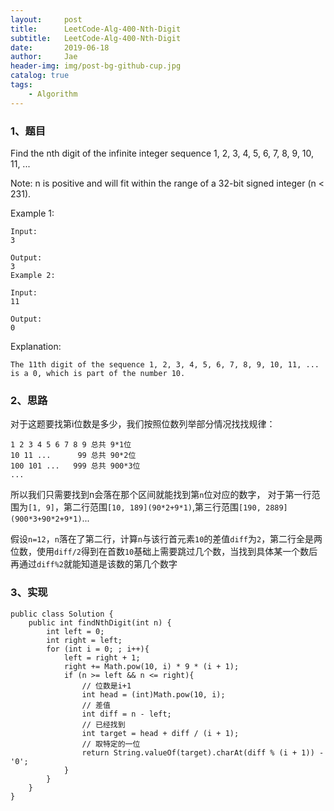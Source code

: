 ```yaml
---
layout:     post
title:      LeetCode-Alg-400-Nth-Digit
subtitle:   LeetCode-Alg-400-Nth-Digit
date:       2019-06-18
author:     Jae
header-img: img/post-bg-github-cup.jpg
catalog: true
tags:
    - Algorithm
---
```


### 1、题目

Find the nth digit of the infinite integer sequence 1, 2, 3, 4, 5, 6, 7, 8, 9, 10, 11, ...

Note:
n is positive and will fit within the range of a 32-bit signed integer (n < 231).

Example 1:

    Input:
    3

    Output:
    3
    Example 2:

    Input:
    11

    Output:
    0

Explanation:

    The 11th digit of the sequence 1, 2, 3, 4, 5, 6, 7, 8, 9, 10, 11, ... is a 0, which is part of the number 10.

### 2、思路

对于这题要找第i位数是多少，我们按照位数列举部分情况找找规律：

    1 2 3 4 5 6 7 8 9 总共 9*1位
    10 11 ...      99 总共 90*2位
    100 101 ...   999 总共 900*3位
    ...
所以我们只需要找到n会落在那个区间就能找到第```n```位对应的数字， 对于第一行范围为```[1, 9]```，第二行范围```[10, 189](90*2+9*1)```,第三行范围```[190, 2889](900*3+90*2+9*1)```...

假设```n=12```，```n```落在了第二行，计算```n```与该行首元素```10```的差值```diff```为```2```，第二行全是两位数，使用```diff/2```得到在首数```10```基础上需要跳过几个数，当找到具体某一个数后再通过```diff%2```就能知道是该数的第几个数字

### 3、实现

    public class Solution {
        public int findNthDigit(int n) {
            int left = 0;
            int right = left;
            for (int i = 0; ; i++){
                left = right + 1;
                right += Math.pow(10, i) * 9 * (i + 1);
                if (n >= left && n <= right){
                    // 位数是i+1
                    int head = (int)Math.pow(10, i);
                    // 差值
                    int diff = n - left;
                    // 已经找到
                    int target = head + diff / (i + 1);
                    // 取特定的一位
                    return String.valueOf(target).charAt(diff % (i + 1)) - '0';
                }
            }
        }
    }
